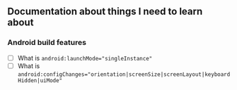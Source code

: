 ## Documentation about things I need to learn about


### Android build features
- [ ] What is `android:launchMode="singleInstance"`
- [ ] What is `android:configChanges="orientation|screenSize|screenLayout|keyboardHidden|uiMode"`